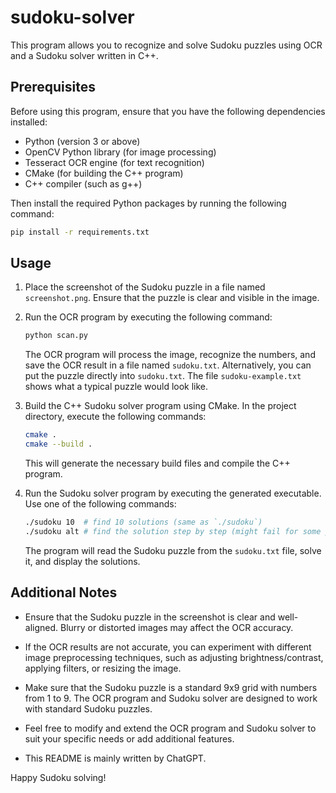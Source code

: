 # sudoku-solver

This program allows you to recognize and solve Sudoku puzzles using OCR and a Sudoku solver written in C++.

## Prerequisites

Before using this program, ensure that you have the following dependencies installed:

- Python (version 3 or above)
- OpenCV Python library (for image processing)
- Tesseract OCR engine (for text recognition)
- CMake (for building the C++ program)
- C++ compiler (such as g++)

Then install the required Python packages by running the following command:
```sh
pip install -r requirements.txt
```

## Usage

1. Place the screenshot of the Sudoku puzzle in a file named `screenshot.png`.
   Ensure that the puzzle is clear and visible in the image.

2. Run the OCR program by executing the following command:
   ```sh
   python scan.py
   ```
   The OCR program will process the image, recognize the numbers, and save the OCR result in a file named `sudoku.txt`.
   Alternatively, you can put the puzzle directly into `sudoku.txt`. The file `sudoku-example.txt` shows what a typical puzzle would look like.

3. Build the C++ Sudoku solver program using CMake.
   In the project directory, execute the following commands:
   ```sh
   cmake .
   cmake --build .
   ```
   This will generate the necessary build files and compile the C++ program.

4. Run the Sudoku solver program by executing the generated executable. Use one of the following commands:
   ```sh
   ./sudoku 10  # find 10 solutions (same as `./sudoku`)
   ./sudoku alt # find the solution step by step (might fail for some puzzles)
   ```
   The program will read the Sudoku puzzle from the `sudoku.txt` file, solve it, and display the solutions.

## Additional Notes

- Ensure that the Sudoku puzzle in the screenshot is clear and well-aligned. Blurry or distorted images may affect the OCR accuracy.

- If the OCR results are not accurate, you can experiment with different image preprocessing techniques, such as adjusting brightness/contrast, applying filters, or resizing the image.

- Make sure that the Sudoku puzzle is a standard 9x9 grid with numbers from 1 to 9. The OCR program and Sudoku solver are designed to work with standard Sudoku puzzles.

- Feel free to modify and extend the OCR program and Sudoku solver to suit your specific needs or add additional features.

- This README is mainly written by ChatGPT.

Happy Sudoku solving!
